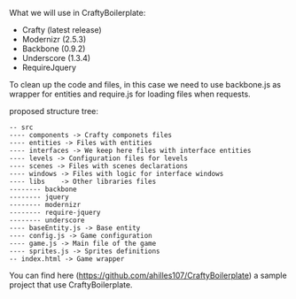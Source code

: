 What we will use in CraftyBoilerplate:

* Crafty (latest release)
* Modernizr (2.5.3)
* Backbone (0.9.2)
* Underscore (1.3.4)
* RequireJquery

To clean up the code and files, in this case we need to use backbone.js as wrapper for entities and require.js for loading files when requests. 

proposed structure tree:

```
-- src
---- components -> Crafty componets files
---- entities -> Files with entities
---- interfaces -> We keep here files with interface entities
---- levels -> Configuration files for levels
---- scenes -> Files with scenes declarations
---- windows -> Files with logic for interface windows
---- libs	 -> Other libraries files
-------- backbone
-------- jquery
-------- modernizr
-------- require-jquery
-------- underscore
---- baseEntity.js -> Base entity
---- config.js -> Game configuration
---- game.js -> Main file of the game
---- sprites.js -> Sprites definitions
-- index.html -> Game wrapper
``` 

You can find here (https://github.com/ahilles107/CraftyBoilerplate) a sample project that use CraftyBoilerplate.
